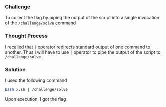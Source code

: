 ### Challenge

To collect the flag by piping the output of the script into a single invocation of the `/challenge/solve` command

### Thought Process

I recalled that `|` operator redirects standard output of one command to another. Thus I will have to use `|` operator to pipe the output of the script to `/challenge/solve`

### Solution

I used the following command
```bash
bash x.sh | /challenge/solve
```
Upon execution, I got the flag
